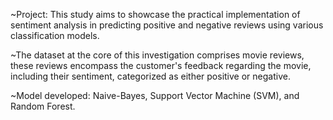 ~Project: This study aims to showcase the practical implementation of sentiment analysis in predicting positive and negative reviews using various classification models. 

~The dataset at the core of this investigation comprises movie reviews, these reviews encompass the customer's feedback regarding the movie, including their sentiment, categorized as either positive or negative.

~Model developed: Naive-Bayes, Support Vector Machine (SVM), and Random Forest.
